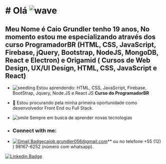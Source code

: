 # # Olá  ![wave](https://github.githubassets.com/images/icons/emoji/unicode/1f44b.png)
## Meu Nome é Caio Grundler tenho 19 anos, No momento estou me especializando através dos curso ProgramadorBR (HTML, CSS, JavaScript, Firebase, jQuery, Bootstrap, NodeJS, MongoDB, React e Electron) e Origamid ( Cursos de Web Design, UX/UI Design, HTML, CSS, JavaScript e React)


-   ![seedling](https://github.githubassets.com/images/icons/emoji/unicode/1f331.png)  Estou aprendendo: HTML, CSS, JavaScript, Firebase, BootStrap, Jquery, Node.JS e React JS  **Curso do ProgramadorBR** 

- 💼 Estou procurando pela minha primeira oportunidade como desenvolvedor Front End ou Full Stack.
-   ![smile](https://github.githubassets.com/images/icons/emoji/unicode/1f604.png)  Sempre em busca de aprender novas tecnologias
- ### Connect with me:

-   [![Gmail Badge](https://img.shields.io/badge/-caiob.grundler056@gmail.com-6633cc?style=flat-square&logo=Gmail&logoColor=white&link=mailto:caiob.grundler056@gmail.com)](caiob.grundler056@gmail.com)[caiob.grundler056@gmail.com](mailto:caiogrundler056@gmail.com)**  ou no telefone +55 (12) ) 98167-6252 (número com whatsapp).
 
[![Linkedin Badge](https://img.shields.io/badge/-Caio%20Grundler-6633cc?style=flat-square&logo=Linkedin&logoColor=white&link=https://www.linkedin.com/in/caio-grundler-02431b1b8/)](https://www.linkedin.com/in/caio-grundler-02431b1b8/) 
